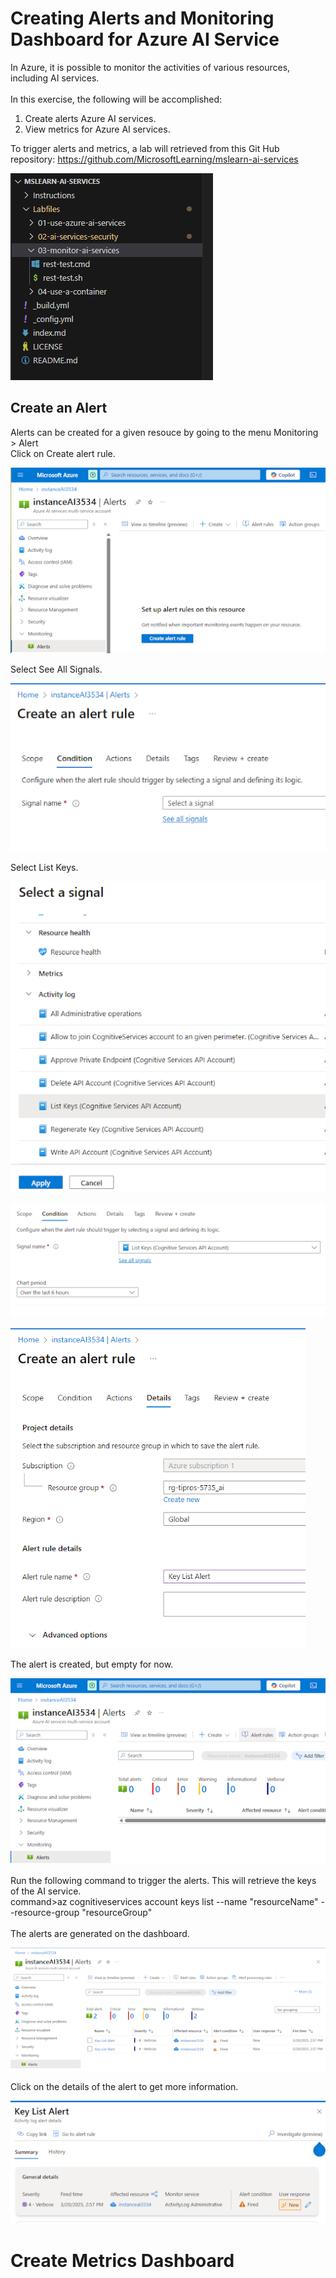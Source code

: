 # Creating Alerts and Monitoring Dashboard for Azure AI Service

In Azure, it is possible to monitor the activities of various resources, including AI services.
</br></br>
In this exercise, the following will be accomplished:
<ol>
  <li>Create alerts Azure AI services.</li>
  <li>View metrics for Azure AI services.</li>
</ol>

To trigger alerts and metrics, a lab will retrieved from this Git Hub repository: https://github.com/MicrosoftLearning/mslearn-ai-services
<p><img src="https://github.com/tipros/Portfolio/blob/main/Projects/Azure/Images/vscodelab3.png"/></p>

## Create an Alert
Alerts can be created for a given resouce by going to the menu Monitoring > Alert</br>
Click on Create alert rule.
<p><img src="https://github.com/tipros/Portfolio/blob/main/Projects/Azure/Images/alerthome.png"/></p>
Select See All Signals.
<p><img src="https://github.com/tipros/Portfolio/blob/main/Projects/Azure/Images/alertcreaterule.png"/></p>
Select List Keys.
<p><img src="https://github.com/tipros/Portfolio/blob/main/Projects/Azure/Images/alertsetrule.png"/></p>
<p><img src="https://github.com/tipros/Portfolio/blob/main/Projects/Azure/Images/alertruleselected.png"/></p>
<p><img src="https://github.com/tipros/Portfolio/blob/main/Projects/Azure/Images/alerterulefinalform.png"/></p>
The alert is created, but empty for now.
<p><img src="https://github.com/tipros/Portfolio/blob/main/Projects/Azure/Images/alertemptydb.png"/></p>
Run the following command to trigger the alerts. This will retrieve the keys of the AI service.</br>
command>az cognitiveservices account keys list --name "resourceName" --resource-group "resourceGroup"</br>
</br>
The alerts are generated on the dashboard.
<p><img src="https://github.com/tipros/Portfolio/blob/main/Projects/Azure/Images/alertdb.png"/></p>
Click on the details of the alert to get more information.
<p><img src="https://github.com/tipros/Portfolio/blob/main/Projects/Azure/Images/alertdetail.png"/></p>

# Create Metrics Dashboard
<p><img src=""/></p>
<p><img src=""/></p>
<p><img src=""/></p>
<p><img src=""/></p>
